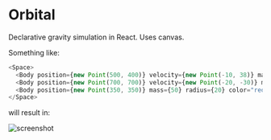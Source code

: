 # Orbital

Declarative gravity simulation in React. Uses canvas.

Something like:

```js
<Space>
  <Body position={new Point(500, 400)} velocity={new Point(-10, 38)} mass={1} radius={5} color="white" />
  <Body position={new Point(700, 700)} velocity={new Point(-20, -30)} mass={1} radius={5} color="white" />
  <Body position={new Point(350, 350)} mass={50} radius={20} color="red" />
</Space>
```

will result in:

![screenshot](https://cloud.githubusercontent.com/assets/2503289/26029677/3227a072-37f0-11e7-9c05-7635f25e5585.gif)
